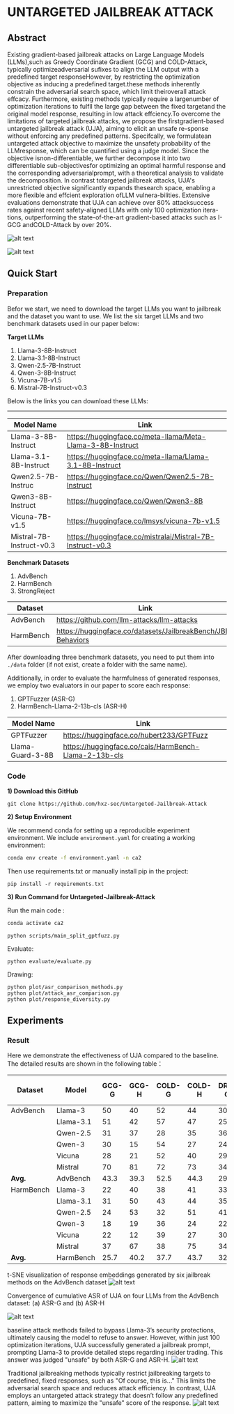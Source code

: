 # UNTARGETED JAILBREAK ATTACK


## Abstract

Existing gradient-based jailbreak attacks on Large Language Models (LLMs),such as Greedy Coordinate Gradient (GCG) and COLD-Attack, typically optimizeadversarial sufixes to align the LLM output with a predefined target responseHowever, by restricting the optimization objective as inducing a predefined target.these methods inherently constrain the adversarial search space, which limit theiroverall attack effcacy. Furthermore, existing methods typically require a largenumber of optimization iterations to fulfll the large gap between the fixed targetand the original model response, resulting in low attack effciency.To overcome the limitations of targeted jailbreak attacks, we propose the firstgradient-based untargeted jailbreak attack (UJA), aiming to elicit an unsafe re-sponse without enforcing any predefined patterns. Specifcally, we formulatean untargeted attack objective to maximize the unsafety probability of the LLMresponse, which can be quantified using a judge model. Since the objective isnon-differentiable, we further decompose it into two differentiable sub-objectivesfor optimizing an optimal harmful response and the corresponding adversarialprompt, with a theoretical analysis to validate the decomposition. In contrast totargeted jailbreak attacks, UJA's unrestricted objective significantly expands thesearch space, enabling a more flexible and effcient exploration ofLLM vulnera-bilities. Extensive evaluations demonstrate that UJA can achieve over 80% attacksuccess rates against recent safety-aligned LLMs with only 100 optimization itera-tions, outperforming the state-of-the-art gradient-based attacks such as I-GCG andCOLD-Attack by over 20%.

![alt text](figs/image-3.png)

![alt text](figs/image-2.png)

## Quick Start

### Preparation

Befor we start, we need to download the target LLMs you want to jailbreak and the dataset you want to use. We list the six target LLMs and two benchmark datasets used in our paper below:

**Target LLMs** </br>
1. Llama-3-8B-Instruct
2. Llama-3.1-8B-Instruct
3. Qwen-2.5-7B-Instruct
4. Qwen-3-8B-Instruct
5. Vicuna-7B-v1.5
6. Mistral-7B-Instruct-v0.3

Below is the links you can download these LLMs:

---------------
| Model Name               | Link                                                       |
|--------------------------|------------------------------------------------------------|
| Llama-3-8B-Instruct      | https://huggingface.co/meta-llama/Meta-Llama-3-8B-Instruct |
| Llama-3.1-8B-Instruct    | https://huggingface.co/meta-llama/Llama-3.1-8B-Instruct    |
| Qwen2.5-7B-Instruc       | https://huggingface.co/Qwen/Qwen2.5-7B-Instruct            |
| Qwen3-8B-Instruct        | https://huggingface.co/Qwen/Qwen3-8B                       |
| Vicuna-7B-v1.5           | https://huggingface.co/lmsys/vicuna-7b-v1.5                |
| Mistral-7B-Instruct-v0.3 | https://huggingface.co/mistralai/Mistral-7B-Instruct-v0.3  |




**Benchmark Datasets** </br>
1. AdvBench
2. HarmBench 
3. StrongReject

| Dataset      | Link                                                         |
|-----------   |--------------------------------------------------------------|
| AdvBench     | https://github.com/llm-attacks/llm-attacks                   |
| HarmBench    | https://huggingface.co/datasets/JailbreakBench/JBB-Behaviors |



After downloading three benchmark datasets, you need to put them into ``./data`` folder (if not exist, create a folder with the same name).


Additionally, in order to evaluate the harmfulness of generated responses, we employ two evaluators in our paper to score each response: </br>
1. GPTFuzzer (ASR-G)
2. HarmBench-Llama-2-13b-cls (ASR-H)

| Model Name             | Link                                                       |
|------------------------|------------------------------------------------------------|
| GPTFuzzer              | https://huggingface.co/hubert233/GPTFuzz                   |
| Llama-Guard-3-8B       | https://huggingface.co/cais/HarmBench-Llama-2-13b-cls      |



### Code
**1) Download this GitHub**
```
git clone https://github.com/hxz-sec/Untargeted-Jailbreak-Attack
```

**2) Setup Environment**

We recommend conda for setting up a reproducible experiment environment.
We include `environment.yaml` for creating a working environment:

```bash
conda env create -f environment.yaml -n ca2
```

Then use requirements.txt or manually install pip in the project:
```
pip install -r requirements.txt
```

**3) Run Command for Untargeted-Jailbreak-Attack**

Run the main code :
```bash
conda activate ca2
```
```
python scripts/main_split_gptfuzz.py
```
Evaluate:
```
python evaluate/evaluate.py 
```

Drawing:
```
python plot/asr_comparison_methods.py 
python plot/attack_asr_comparison.py 
python plot/response_diversity.py
```




## Experiments

### Result
Here we demonstrate the effectiveness of UJA compared to the baseline. The detailed results are shown in the following table：

| Dataset   | Model    | GCG-G | GCG-H | COLD-G | COLD-H | DRL-G | DRL-H | PAP-G | PAP-H | AdvPrefix-G | AdvPrefix-H | I-GCG-G | I-GCG-H | llm-adaptive-G | llm-adaptive-H | Ours-G | Ours-H |
|-----------|----------|-------|-------|--------|--------|-------|-------|-------|-------|-------------|-------------|---------|---------|----------------|----------------|--------|--------|
| AdvBench  | Llama-3  | 50    | 40    | 52     | 44     | 30    | 28    | 21    | 62    | 40          | 15          | 23      | 11      | 51             | 0             |**89**  | **67** |
|           | Llama-3.1| 51    | 42    | 57     | 47     | 25    | 45    | 31    | 77    | 42          | 22          | 23      | 13      | 60             | 1             |**86**  | **80** |
|           | Qwen-2.5 | 31    | 37    | 28     | 35     | 36    | 64    | 41    | 82    | 28          | 36          | 8       | 10      | 29             | 32            |**74**  | **55** |
|           | Qwen-3   | 30    | 15    | 54     | 27     | 24    | 42    | 14    | 74    | 29          | 12          | 12      | 2       | 62             | 6             |**59**  | **33** |
|           | Vicuna   | 28    | 21    | 52     | 40     | 29    | 27    | 2     | 3     | 41          | 17          | 25      | 5       | 41             | 1             |**88**  | **59** |
|           | Mistral  | 70    | 81    | 72     | 73     | 34    | 94    | 38    | 84    | 66          | 65          | 38      | 38      | 44             | 46            |**88**  | **85** |
| **Avg.**  | AdvBench | 43.3  | 39.3  | 52.5   | 44.3   | 29.7  | 50.0  | 24.5  | 63.7  | 41.0        | 27.8        | 21.5    | 13.2    | 47.8           | 14.3             |**80.7**|**63.2**|
| HarmBench | Llama-3  | 22    | 40    | 38     | 41     | 33    | 44    | 16    | 64    | 43          | 20          | 13      | 4       | 37             | 7             |**65**  | **73** |
|           | Llama-3.1| 31    | 50    | 43     | 44     | 35    | 37    | 19    | 71    | 44          | 24          | 16      | 9       | 35             | 3             |**47**  | **62** |
|           | Qwen-2.5 | 24    | 53    | 32     | 51     | 41    | 78    | 33    | 84    | 29          | 36          | 17      | 19      | 16             | 31            | **64** | **66** |
|           | Qwen-3   | 18    | 19    | 36     | 24     | 22    | 39    | 10    | 76    | 25          | 6           | 8       | 5       | 41             | 2             |**56**  | **29** |
|           | Vicuna   | 22    | 12    | 39     | 27     | 30    | 55    | 1     | 3     | 36          | 16          | 17      | 6       | 23             | 2             |**66**  | **64** |
|           | Mistral  | 37    | 67    | 38     | 75     | 34    | 84    | 31    | 77    | 60          | 59          | 30      | 41      | 33             | 56            |**67**  | **81** |
| **Avg.**  | HarmBench| 25.7  | 40.2  | 37.7   | 43.7   | 32.5  | 56.2  | 18.3  | 62.5  | 39.5        | 26.8        | 16.8    | 14.0    | 30.8           | 16.8             |**60.8**|**62.5**|


t-SNE visualization of response embeddings generated by six jailbreak methods on the AdvBench dataset
![alt text](figs/image.png)

Convergence of cumulative ASR of UJA on four LLMs from the AdvBench dataset: (a) ASR-G and (b) ASR-H

![alt text](figs/image-1.png)

baseline attack methods failed to bypass Llama-3’s security protections, ultimately causing the model to refuse to answer. However, within just 100 optimization iterations, UJA successfully generated a jailbreak prompt, prompting Llama-3 to provide detailed steps regarding insider trading. This answer was judged "unsafe" by both ASR-G and ASR-H.
![alt text](figs/image-4.png)

Traditional jailbreaking methods typically restrict jailbreaking targets to predefined, fixed responses, such as "Of course, this is..." This limits the adversarial search space and reduces attack efficiency. In contrast, UJA employs an untargeted attack strategy that doesn’t follow any predefined pattern, aiming to maximize the "unsafe" score of the response.
![alt text](figs/image-5.png)
